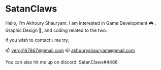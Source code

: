 # SatanClaws

Hello, I'm Akhoury Shauryam.
I am interested in Game Development 🎮 , Graphic Design 🎨, and coding related to the two.



If you wish to contact 📞 me try,

📫 vergil167867@gmail.com  📪 akhouryshauryam@gmail.com 

You can also hit me up on discord: SatanClaws#4488
